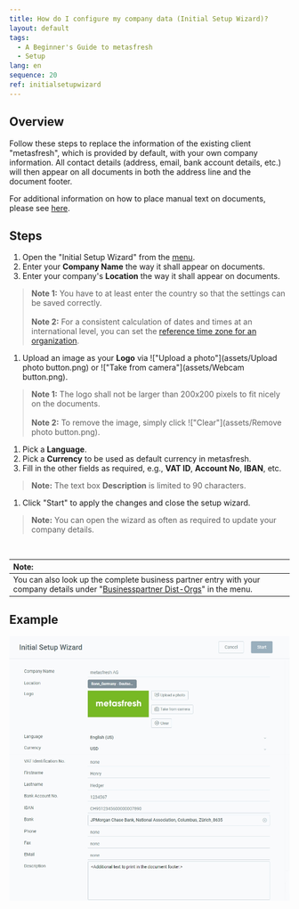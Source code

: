 ```yaml
---
title: How do I configure my company data (Initial Setup Wizard)?
layout: default
tags:
  - A Beginner's Guide to metasfresh
  - Setup
lang: en
sequence: 20
ref: initialsetupwizard
---
```


## Overview
Follow these steps to replace the information of the existing client "metasfresh", which is provided by default, with your own company information. All contact details (address, email, bank account details, etc.) will then appear on all documents in both the address line and the document footer.

For additional information on how to place manual text on documents, please see [here](Print_text_on_documents-general).

## Steps
1. Open the "Initial Setup Wizard" from the [menu](Menu).
1. Enter your **Company Name** the way it shall appear on documents.
1. Enter your company's **Location** the way it shall appear on documents.
 >**Note 1:** You have to at least enter the country so that the settings can be saved correctly.<br><br>
 >**Note 2:** For a consistent calculation of dates and times at an international level, you can set the [reference time zone for an organization](Org_time_zone_setting).

1. Upload an image as your **Logo** via !["Upload a photo"](assets/Upload photo button.png) or !["Take from camera"](assets/Webcam button.png).
 >**Note 1:** The logo shall not be larger than 200x200 pixels to fit nicely on the documents.<br><br>
 >**Note 2:** To remove the image, simply click !["Clear"](assets/Remove photo button.png).

1. Pick a **Language**.
1. Pick a **Currency** to be used as default currency in metasfresh.
1. Fill in the other fields as required, e.g., **VAT ID**, **Account No**, **IBAN**, etc.
 >**Note:** The text box **Description** is limited to 90 characters.

1. Click "Start" to apply the changes and close the setup wizard.
 >**Note:** You can open the wizard as often as required to update your company details.

<br>

| **Note:** |
| :--- |
| You can also look up the complete business partner entry with your company details under "[Businesspartner Dist-Orgs](Menu)" in the menu. |

## Example
![](assets/InitialSetupWizard.png)

